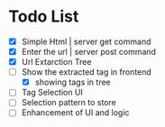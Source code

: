 
# Todo List

- [x] Simple Html | server get command
- [x] Enter the url | server post command
- [x] Url Extarction Tree
- [ ] Show the extracted tag in frontend
  - [x] showing tags in tree
- [ ] Tag Selection UI
- [ ] Selection pattern to store
- [ ] Enhancement of UI and logic
